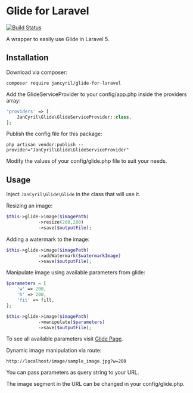 # Glide for Laravel
[![Build Status](https://travis-ci.org/jancyril/glide-for-laravel.svg?branch=master)](https://travis-ci.org/jancyril/glide-for-laravel)

A wrapper to easily use Glide in Laravel 5.

## Installation
Download via composer:

`composer require jancyril/glide-for-laravel`

Add the GlideServiceProvider to your config/app.php inside the providers array:

```php
'providers' => [
    JanCyril\Glide\GlideServiceProvider::class,
];
```

Publish the config file for this package:

`php artisan vendor:publish --provider="JanCyril\Glide\GlideServiceProvider"`

Modify the values of your config/glide.php file to suit your needs.

## Usage

Inject `JanCyril\Glide\Glide` in the class that will use it.

Resizing an image:

```php
$this->glide->image($imagePath)
            ->resize(200,200)
            ->save($outputFile);
```

Adding a watermark to the image:

```php
$this->glide->image($imagePath)
            ->addWatermark($watermarkImage)
            ->save($outputFile);
```

Manipulate image using available parameters from glide:

```php
$parameters = [
    'w' => 200,
    'h' => 200,
    'fit' => fill,
];

$this->glide->image($imagePath)
            ->manipulate($parameters)
            ->save($outputFile);
```

To see all available parameters visit [Glide Page](http://glide.thephpleague.com/1.0/api/quick-reference/).

Dynamic image manipulation via route:

`http://localhost/image/sample_image.jpg?w=200`

You can pass parameters as query string to your URL.

The image segment in the URL can be changed in your config/glide.php.
